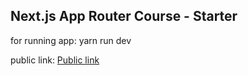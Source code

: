 ## Next.js App Router Course - Starter

for running app: yarn run dev

public link: <a href="https://acme-ashen.vercel.app/">Public link</a>
